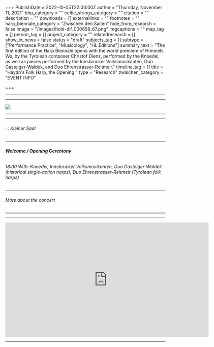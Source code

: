 +++
PublishDate = 2022-10-05T22:00:00Z
author = "Thursday, November 11, 2021"
bhp_category = ""
celtic_strings_category = ""
citation = ""
description = ""
downloads = []
externallinks = ""
footnotes = ""
harp_biennale_category = "Zwischen den Saiten"
hide_from_research = false
image = "/images/hold-dif_000858_67.png"
imgcaptions = ""
map_tag = []
person_tag = []
project_category = ""
relatedresearch = []
show_in_news = false
status = "draft"
subjects_tag = []
subtype = ["Performance Practice", "Musicology", "HL Editions"]
summary_text = "The first edition of the Harp Biennale opens with the world premiere of Himmels We, by the Tyrolean composer Christof Dienz, performed by the Knoedel, as well as pieces performed by the Innsbrucker Volksmusikanten, Duo Gasteiger-Waldek, and Duo Ehrenstrasser-Reitmeir."
timeline_tag = []
title = "Haydn's Folk Harp, the Opening "
type = "Research"
zwischen_category = "EVENT INFO"

+++
***

***

![](/images/hold-dif_000858_67.png)

***

***

###### ⁙ Kleiner Saal

***

###### **Welcome / Opening Ceremony**

###### 18:00 With: Knoedel, Innsbrucker Volksmusikanten, Duo Gasteiger-Waldek (historical single-action harps), Duo Ehrenstrasser-Reitmeir (Tyrolean folk harps)

***

###### More about the concert

***

***

<div class="embed-responsive embed-responsive-16by9"> <iframe src=https://player.vimeo.com/video/755446860? width="640" height="360" frameborder="0" allow="autoplay; fullscreen; picture-in-picture" allowfullscreen></iframe> </div><div class="chapters"></div>

***